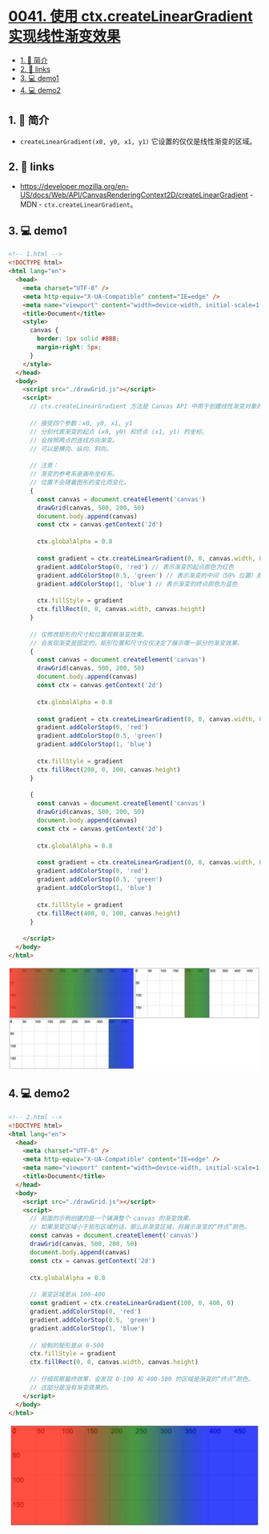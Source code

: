# [0041. 使用 ctx.createLinearGradient 实现线性渐变效果](https://github.com/Tdahuyou/TNotes.canvas/tree/main/notes/0041.%20%E4%BD%BF%E7%94%A8%20ctx.createLinearGradient%20%E5%AE%9E%E7%8E%B0%E7%BA%BF%E6%80%A7%E6%B8%90%E5%8F%98%E6%95%88%E6%9E%9C)

<!-- region:toc -->

- [1. 📝 简介](#1--简介)
- [2. 🔗 links](#2--links)
- [3. 💻 demo1](#3--demo1)
- [4. 💻 demo2](#4--demo2)

<!-- endregion:toc -->

## 1. 📝 简介

- `createLinearGradient(x0, y0, x1, y1)` 它设置的仅仅是线性渐变的区域。

## 2. 🔗 links

- https://developer.mozilla.org/en-US/docs/Web/API/CanvasRenderingContext2D/createLinearGradient - MDN - `ctx.createLinearGradient`。

## 3. 💻 demo1

```html
<!-- 1.html -->
<!DOCTYPE html>
<html lang="en">
  <head>
    <meta charset="UTF-8" />
    <meta http-equiv="X-UA-Compatible" content="IE=edge" />
    <meta name="viewport" content="width=device-width, initial-scale=1.0" />
    <title>Document</title>
    <style>
      canvas {
        border: 1px solid #888;
        margin-right: 5px;
      }
    </style>
  </head>
  <body>
    <script src="./drawGrid.js"></script>
    <script>
      // ctx.createLinearGradient 方法是 Canvas API 中用于创建线性渐变对象的函数。

      // 接受四个参数：x0, y0, x1, y1
      // 分别代表渐变的起点 (x0, y0) 和终点 (x1, y1) 的坐标。
      // 会按照两点的连线方向渐变。
      // 可以是横向、纵向、斜向。

      // 注意：
      // 渐变的参考系是画布坐标系。
      // 位置不会随着图形的变化而变化。
      {
        const canvas = document.createElement('canvas')
        drawGrid(canvas, 500, 200, 50)
        document.body.append(canvas)
        const ctx = canvas.getContext('2d')

        ctx.globalAlpha = 0.8

        const gradient = ctx.createLinearGradient(0, 0, canvas.width, 0)
        gradient.addColorStop(0, 'red') // 表示渐变的起点颜色为红色
        gradient.addColorStop(0.5, 'green') // 表示渐变的中间（50% 位置）颜色为绿色
        gradient.addColorStop(1, 'blue') // 表示渐变的终点颜色为蓝色

        ctx.fillStyle = gradient
        ctx.fillRect(0, 0, canvas.width, canvas.height)
      }

      // 仅修改矩形的尺寸和位置观察渐变效果。
      // 会发现渐变是固定的，矩形位置和尺寸仅仅决定了展示哪一部分的渐变效果。
      {
        const canvas = document.createElement('canvas')
        drawGrid(canvas, 500, 200, 50)
        document.body.append(canvas)
        const ctx = canvas.getContext('2d')

        ctx.globalAlpha = 0.8

        const gradient = ctx.createLinearGradient(0, 0, canvas.width, 0)
        gradient.addColorStop(0, 'red')
        gradient.addColorStop(0.5, 'green')
        gradient.addColorStop(1, 'blue')

        ctx.fillStyle = gradient
        ctx.fillRect(200, 0, 100, canvas.height)
      }

      {
        const canvas = document.createElement('canvas')
        drawGrid(canvas, 500, 200, 50)
        document.body.append(canvas)
        const ctx = canvas.getContext('2d')

        ctx.globalAlpha = 0.8

        const gradient = ctx.createLinearGradient(0, 0, canvas.width, 0)
        gradient.addColorStop(0, 'red')
        gradient.addColorStop(0.5, 'green')
        gradient.addColorStop(1, 'blue')

        ctx.fillStyle = gradient
        ctx.fillRect(400, 0, 100, canvas.height)
      }

    </script>
  </body>
</html>
```

![](assets/2024-10-04-11-59-28.png)

## 4. 💻 demo2

```html
<!-- 2.html -->
<!DOCTYPE html>
<html lang="en">
  <head>
    <meta charset="UTF-8" />
    <meta http-equiv="X-UA-Compatible" content="IE=edge" />
    <meta name="viewport" content="width=device-width, initial-scale=1.0" />
    <title>Document</title>
  </head>
  <body>
    <script src="./drawGrid.js"></script>
    <script>
      // 前面的示例创建的是一个铺满整个 canvas 的渐变效果。
      // 如果渐变区域小于矩形区域的话，那么非渐变区域，将展示渐变的“终点”颜色。
      const canvas = document.createElement('canvas')
      drawGrid(canvas, 500, 200, 50)
      document.body.append(canvas)
      const ctx = canvas.getContext('2d')

      ctx.globalAlpha = 0.8

      // 渐变区域是从 100-400
      const gradient = ctx.createLinearGradient(100, 0, 400, 0)
      gradient.addColorStop(0, 'red')
      gradient.addColorStop(0.5, 'green')
      gradient.addColorStop(1, 'blue')

      // 绘制的矩形是从 0-500
      ctx.fillStyle = gradient
      ctx.fillRect(0, 0, canvas.width, canvas.height)

      // 仔细观察最终效果，会发现 0-100 和 400-500 的区域是渐变的“终点”颜色。
      // 这部分是没有渐变效果的。
    </script>
  </body>
</html>
```

![](assets/2024-10-04-11-59-37.png)
